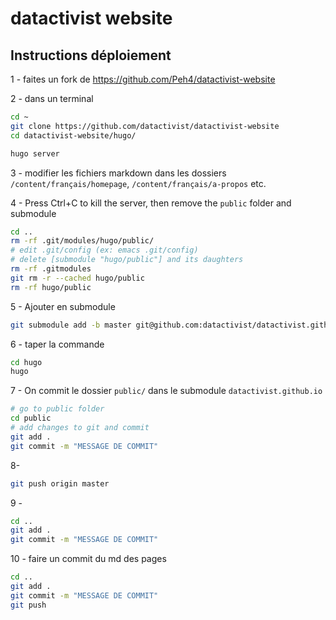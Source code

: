# datactivist website


## Instructions déploiement

1 - faites un fork de https://github.com/Peh4/datactivist-website

2 - dans un terminal
```sh
cd ~
git clone https://github.com/datactivist/datactivist-website
cd datactivist-website/hugo/

hugo server
```

3 - modifier les fichiers markdown dans les dossiers
`/content/français/homepage`, `/content/français/a-propos` etc.

4 - Press Ctrl+C to kill the server, then remove the `public` folder and submodule
```sh
cd ..
rm -rf .git/modules/hugo/public/
# edit .git/config (ex: emacs .git/config)
# delete [submodule "hugo/public"] and its daughters
rm -rf .gitmodules
git rm -r --cached hugo/public
rm -rf hugo/public
```

5 - Ajouter en submodule
```sh
git submodule add -b master git@github.com:datactivist/datactivist.github.io.git hugo/public
```

6 - taper la commande
```sh
cd hugo
hugo
```

7 - On commit le dossier `public/` dans le submodule `datactivist.github.io`
```sh
# go to public folder
cd public
# add changes to git and commit
git add .
git commit -m "MESSAGE DE COMMIT"
```

8-
```sh
git push origin master
```

9 -
```sh
cd ..
git add .
git commit -m "MESSAGE DE COMMIT"
```

10 - faire un commit du md des pages
```sh
cd ..
git add .
git commit -m "MESSAGE DE COMMIT"
git push
```
